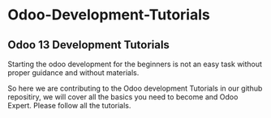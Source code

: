 # Odoo-Development-Tutorials
## Odoo 13 Development Tutorials


Starting the odoo development for the beginners is not an easy task without proper guidance and without materials.

So here we are contributing to the Odoo development Tutorials in our github repositiry, we will cover all the basics you need to become and Odoo Expert. Please follow all the tutorials.
